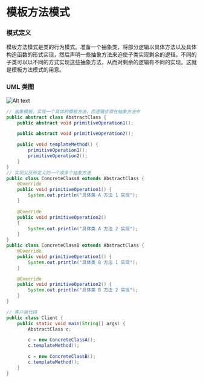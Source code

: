 模板方法模式
===

### 模式定义

模板方法模式是类的行为模式。准备一个抽象类，将部分逻辑以具体方法以及具体构造函数的形式实现，然后声明一些抽象方法来迫使子类实现剩余的逻辑。不同的子类可以以不同的方式实现这些抽象方法，从而对剩余的逻辑有不同的实现。这就是模板方法模式的用意。

### UML 类图

![Alt text](img/templatemethod.png)

```java
// 抽象模板，实现一个具体的模板方法，而逻辑步骤在抽象方法中
public abstract class AbstractClass {
    public abstract void primitiveOperation1();

    public abstract void primitiveOperation2();

    public void templateMethod() {
        primitiveOperation1();
        primitiveOperation2();
    }
}
// 实现父灰所定义的一个或多个抽象方法
public class ConcreteClassA extends AbstractClass {
    @Override
    public void primitiveOperation1() {
        System.out.println("具体类 A 方法 1 实现");
    }

    @Override
    public void primitiveOperation2()
    {
        System.out.println("具体类 A 方法 2 实现");
    }
}
public class ConcreteClassB extends AbstractClass {
    @Override
    public void primitiveOperation1() {
        System.out.println("具体类 B 方法 1 实现");
    }

    @Override
    public void primitiveOperation2() {
        System.out.println("具体类 B 方法 2 实现");
    }
}

// 客户端代码
public class Client {
    public static void main(String[] args) {
        AbstractClass c;

        c = new ConcreteClassA();
        c.templateMethod();

        c = new ConcreteClassB();
        c.templateMethod();
    }
}

```
